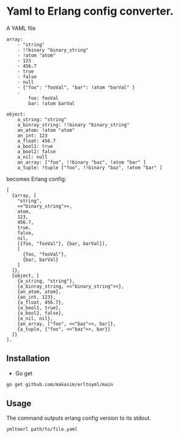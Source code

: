# Yaml to Erlang config converter.

A YAML file
```
array:
    - "string"
    - !!binary "binary_string"
    - !atom "atom"
    - 123
    - 456.7
    - true
    - false
    - null
    - {"foo": "fooVal", "bar": !atom "barVal" }
    -
        foo: fooVal
        bar: !atom barVal

object:
    a_string: "string"
    a_binray_string: !!binary "binary_string"
    an_atom: !atom "atom"
    an_int: 123
    a_float: 456.7
    a_bool1: true
    a_bool2: false
    a_nil: null
    an_array: ["foo", !!binary "baz", !atom "bar" ]
    a_tuple: !tuple ["foo", !!binary "baz", !atom "bar" ]
```

becomes Erlang config:
```
[
  {array, [
    "string",
    <<"binary_string">>,
    atom,
    123,
    456.7,
    true,
    false,
    nil,
    [{foo, "fooVal"}, {bar, barVal}],
    [
      {foo, "fooVal"},
      {bar, barVal}
    ]
  ]},
  {object, [
    {a_string, "string"},
    {a_binray_string, <<"binary_string">>},
    {an_atom, atom},
    {an_int, 123},
    {a_float, 456.7},
    {a_bool1, true},
    {a_bool2, false},
    {a_nil, nil},
    {an_array, ["foo", <<"baz">>, bar]},
    {a_tuple, {"foo", <<"baz">>, bar}}
  ]}
].
```

## Installation

* Go get
```bash
go get github.com/makasim/erltoyml/main
```

## Usage

The command outputs erlang config version to its stdout.
```bash
ymltoerl path/to/file.yaml
```

